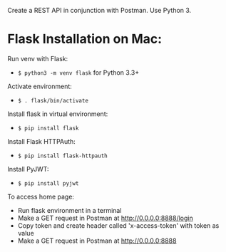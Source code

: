 Create a REST API in conjunction with Postman. Use Python 3. 

# Flask Installation on Mac:
Run venv with Flask:
- `$ python3 -m venv flask` for Python 3.3+

Activate environment:
- `$ . flask/bin/activate`

Install flask in virtual environment:
- `$ pip install flask`

Install Flask HTTPAuth:
- `$ pip install flask-httpauth`

Install PyJWT:
- `$ pip install pyjwt`

To access home page:
- Run flask environment in a terminal
- Make a GET request in Postman at http://0.0.0.0:8888/login
- Copy token and create header called 'x-access-token' with token as value
- Make a GET request in Postman at http://0.0.0.0:8888
